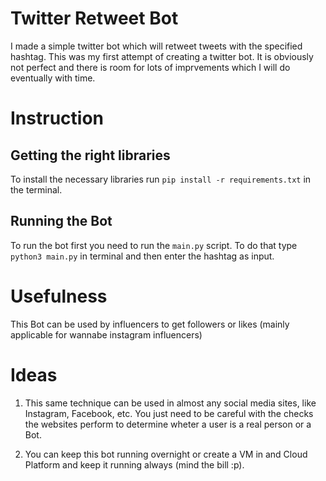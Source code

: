 # Twitter Retweet Bot

I made a simple twitter bot which will retweet tweets with the specified hashtag. This was my first attempt of creating a twitter bot. It is obviously not perfect and there is room for lots of imprvements which I will do eventually with time.

# Instruction

## Getting the right libraries

To install the necessary libraries run ```pip install -r requirements.txt``` in the terminal.

## Running the Bot

To run the bot first you need to run the ```main.py``` script. To do that type ```python3 main.py``` in terminal and then enter the hashtag as input.

# Usefulness

This Bot can be used by influencers to get followers or likes (mainly applicable for wannabe instagram influencers)


# Ideas

1. This same technique can be used in almost any social media sites, like Instagram, Facebook, etc. You just need to be careful with the checks the websites perform to determine wheter a user is a real person or a Bot.

2. You can keep this bot running overnight or create a VM in and Cloud Platform and keep it running always (mind the bill :p).
